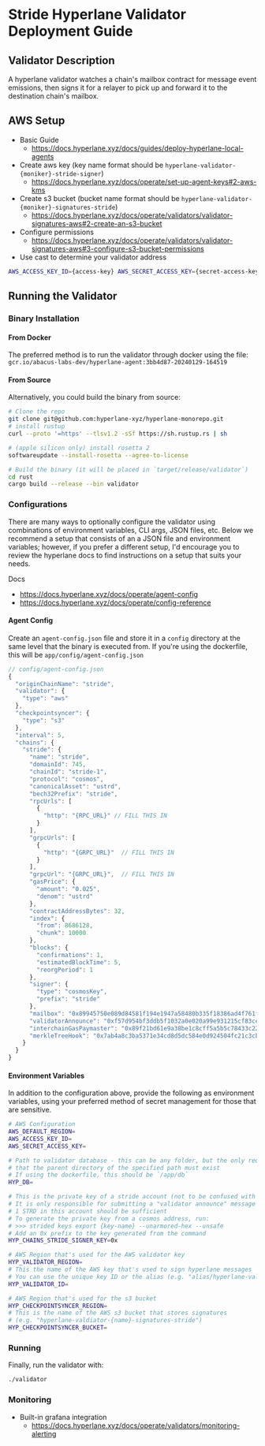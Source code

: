 # Stride Hyperlane Validator Deployment Guide
## Validator Description
A hyperlane validator watches a chain's mailbox contract for message event emissions, then signs it for a relayer to pick up and forward it to the destination chain's mailbox.


## AWS Setup
* Basic Guide
    * https://docs.hyperlane.xyz/docs/guides/deploy-hyperlane-local-agents
* Create aws key (key name format should be `hyperlane-validator-{moniker}-stride-signer`)
    * https://docs.hyperlane.xyz/docs/operate/set-up-agent-keys#2-aws-kms
* Create s3 bucket (bucket name format should be `hyperlane-validator-{moniker}-signatures-stride`)
    * https://docs.hyperlane.xyz/docs/operate/validators/validator-signatures-aws#2-create-an-s3-bucket
* Configure permissions
    * https://docs.hyperlane.xyz/docs/operate/validators/validator-signatures-aws#3-configure-s3-bucket-permissions
* Use cast to determine your validator address
```bash
AWS_ACCESS_KEY_ID={access-key} AWS_SECRET_ACCESS_KEY={secret-access-key} AWS_DEFAULT_REGION={aws-region} AWS_KMS_KEY_ID=alias/hyperlane-validator-{moniker}-stride-signer cast wallet address --aws
```


## Running the Validator
### Binary Installation

#### From Docker
The preferred method is to run the validator through docker using the file: `gcr.io/abacus-labs-dev/hyperlane-agent:3bb4d87-20240129-164519`

#### From Source
Alternatively, you could build the binary from source: 
```bash
# Clone the repo
git clone git@github.com:hyperlane-xyz/hyperlane-monorepo.git
# install rustup
curl --proto '=https' --tlsv1.2 -sSf https://sh.rustup.rs | sh

# (apple silicon only) install rosetta 2
softwareupdate --install-rosetta --agree-to-license

# Build the binary (it will be placed in `target/release/validator`)
cd rust 
cargo build --release --bin validator
```


### Configurations
There are many ways to optionally configure the validator using combinations of environment variables, CLI args, JSON files, etc. Below we recommend a setup that consists of an a JSON file and environment variables; however, if you prefer a different setup, I'd encourage you to review the hyperlane docs to find instructions on a setup that suits your needs.

Docs
  * https://docs.hyperlane.xyz/docs/operate/agent-config
  * https://docs.hyperlane.xyz/docs/operate/config-reference

#### Agent Config
Create an `agent-config.json` file and store it in a `config` directory at the same level that the binary is executed from. If you're using the dockerfile, this will be `app/config/agent-config.json`

```js
// config/agent-config.json
{
  "originChainName": "stride",
  "validator": {
    "type": "aws"
  },
  "checkpointsyncer": {
    "type": "s3"
  },
  "interval": 5,
  "chains": {
    "stride": {
      "name": "stride",
      "domainId": 745,
      "chainId": "stride-1",
      "protocol": "cosmos",
      "canonicalAsset": "ustrd",
      "bech32Prefix": "stride",
      "rpcUrls": [
        {
          "http": "{RPC_URL}" // FILL THIS IN
        }
      ],
      "grpcUrls": [
        {
          "http": "{GRPC_URL}"  // FILL THIS IN
        }
      ],
      "grpcUrl": "{GRPC_URL}",  // FILL THIS IN
      "gasPrice": {
        "amount": "0.025",
        "denom": "ustrd"
      },
      "contractAddressBytes": 32,
      "index": {
        "from": 8686128,
        "chunk": 10000
      },
      "blocks": {
        "confirmations": 1,
        "estimatedBlockTime": 5,
        "reorgPeriod": 1
      },
      "signer": {
        "type": "cosmosKey",
        "prefix": "stride"
      },
      "mailbox": "0x89945750e089d84581f194e1947a58480b335f18386ad4f761f05feebf5e2454",
      "validatorAnnounce": "0xf57d954bf3ddb5f1032a0e020a99e931215cf83ceb4de987c781488065aaae0d",
      "interchainGasPaymaster": "0x89f21bd61e9a38be1c8cff5a5b5c78433c22d554cb4247499ce4e761821685ed",
      "merkleTreeHook": "0x7ab4a8c3ba5371e34cd8d5dc584e0d924504fc21c3cbf41c3f64d436176bf007"
    }
  }
}
```

#### Environment Variables
In addition to the configuration above, provide the following as environment variables, using your preferred method of secret management for those that are sensitive.

```bash
# AWS Configuration
AWS_DEFAULT_REGION=
AWS_ACCESS_KEY_ID=
AWS_SECRET_ACCESS_KEY=

# Path to validator database - this can be any folder, but the only requirement is 
# that the parent directory of the specified path must exist
# If using the dockerfile, this should be `/app/db` 
HYP_DB=

# This is the private key of a stride account (not to be confused with the AWS validator key that signs hyperlane messages)
# It is only responsible for submitting a "validator announce" message when registering the validator
# 1 STRD in this account should be sufficient
# To generate the private key from a cosmos address, run:
# >>> strided keys export {key-name} --unarmored-hex --unsafe
# Add an 0x prefix to the key generated from the command 
HYP_CHAINS_STRIDE_SIGNER_KEY=0x

# AWS Region that's used for the AWS validator key
HYP_VALIDATOR_REGION=
# This the name of the AWS key that's used to sign hyperlane messages
# You can use the unique key ID or the alias (e.g. "alias/hyperlane-validator-{name}-stride-signer")
HYP_VALIDATOR_ID=

# AWS Region that's used for the s3 bucket
HYP_CHECKPOINTSYNCER_REGION=
# This is the name of the AWS s3 bucket that stores signatures
# (e.g. "hyperlane-valdiator-{name}-signatures-stride")
HYP_CHECKPOINTSYNCER_BUCKET=
```

### Running
Finally, run the validator with:
```bash
./validator
```

### Monitoring
* Built-in grafana integration
    * https://docs.hyperlane.xyz/docs/operate/validators/monitoring-alerting